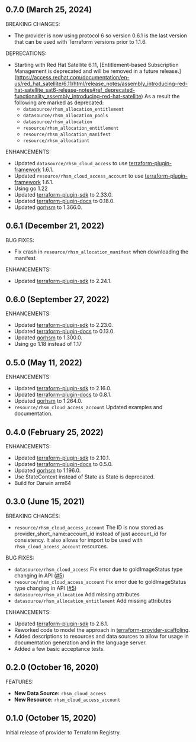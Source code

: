 ## 0.7.0 (March 25, 2024)

BREAKING CHANGES:
* The provider is now using protocol 6 so version 0.6.1 is the last version that can be used with Terraform versions prior to 1.1.6.

DEPRECATIONS:
* Starting with Red Hat Satellite 6.11, [Entitlement-based Subscription Management is deprecated and will be removed in a future release.]
  (https://access.redhat.com/documentation/en-us/red_hat_satellite/6.11/html/release_notes/assembly_introducing-red-hat-satellite_sat6-release-notes#ref_deprecated-functionality_assembly_introducing-red-hat-satellite)
  As a result the following are marked as deprecated:
  * `datasource/rhsm_allocation_entitlement`
  * `datasource/rhsm_allocation_pools`
  * `datasource/rhsm_allocation`
  * `resource/rhsm_allocation_entitlement`
  * `resource/rhsm_allocation_manifest`
  * `resource/rhsm_allocationt`

ENHANCEMENTS:
* Updated `datasource/rhsm_cloud_access` to use [terraform-plugin-framework](https://github.com/hashicorp/terraform-plugin-framework) 1.6.1.
* Updated `resource/rhsm_cloud_access_account` to use [terraform-plugin-framework](https://github.com/hashicorp/terraform-plugin-framework) 1.6.1.
* Using go 1.22
* Updated [terraform-plugin-sdk](https://github.com/hashicorp/terraform-plugin-sdk) to 2.33.0.
* Updated [terraform-plugin-docs](https://github.com/hashicorp/terraform-plugin-docs) to 0.18.0.
* Updated [gorhsm](https://github.com/umich-vci/gosatellite) to 1.366.0.

## 0.6.1 (December 21, 2022)

BUG FIXES:

* Fix crash in `resource/rhsm_allocation_manifest` when downloading the manifest

ENHANCEMENTS:

* Updated [terraform-plugin-sdk](https://github.com/hashicorp/terraform-plugin-sdk) to 2.24.1.

## 0.6.0 (September 27, 2022)

ENHANCEMENTS:

* Updated [terraform-plugin-sdk](https://github.com/hashicorp/terraform-plugin-sdk) to 2.23.0.
* Updated [terraform-plugin-docs](https://github.com/hashicorp/terraform-plugin-docs) to 0.13.0.
* Updated [gorhsm](https://github.com/umich-vci/gosatellite) to 1.300.0.
* Using go 1.18 instead of 1.17

## 0.5.0 (May 11, 2022)

ENHANCEMENTS:

* Updated [terraform-plugin-sdk](https://github.com/hashicorp/terraform-plugin-sdk) to 2.16.0.
* Updated [terraform-plugin-docs](https://github.com/hashicorp/terraform-plugin-docs) to 0.8.1.
* Updated [gorhsm](https://github.com/umich-vci/gosatellite) to 1.264.0.
* `resource/rhsm_cloud_access_account` Updated examples and documentation.

## 0.4.0 (February 25, 2022)

ENHANCEMENTS:

* Updated [terraform-plugin-sdk](https://github.com/hashicorp/terraform-plugin-sdk) to 2.10.1.
* Updated [terraform-plugin-docs](https://github.com/hashicorp/terraform-plugin-docs) to 0.5.0.
* Updated [gorhsm](https://github.com/umich-vci/gosatellite) to 1.196.0.
* Use StateContext instead of State as State is deprecated.
* Build for Darwin arm64

## 0.3.0 (June 15, 2021)

BREAKING CHANGES:

* `resource/rhsm_cloud_access_account` The ID is now stored as provider_short_name:account_id instead of just account_id
  for consistency. It also allows for import to be used with `rhsm_cloud_access_account` resources.

BUG FIXES:

* `datasource/rhsm_cloud_access` Fix error due to goldImageStatus type changing in API ([#5]())
* `resource/rhsm_cloud_access_account` Fix error due to goldImageStatus type changing in API ([#5]())
* `datasource/rhsm_allocation` Add missing attributes
* `datasource/rhsm_allocation_entitlement` Add missing attributes

ENHANCEMENTS:

* Updated [terraform-plugin-sdk](https://github.com/hashicorp/terraform-plugin-sdk) to 2.6.1.
* Reworked code to model the approach in
  [terraform-provider-scaffoling](https://github.com/hashicorp/terraform-provider-scaffolding).
* Added descriptions to resources and data sources to allow for usage in documentation
  generation and in the language server.
* Added a few basic acceptance tests.

## 0.2.0 (October 16, 2020)

FEATURES:

* **New Data Source:** `rhsm_cloud_access`
* **New Resource:** `rhsm_cloud_access_account`

## 0.1.0 (October 15, 2020)

Initial release of provider to Terraform Registry.
